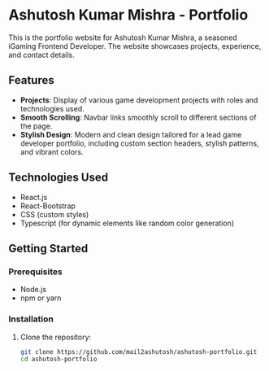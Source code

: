 # Ashutosh Kumar Mishra - Portfolio

This is the portfolio website for Ashutosh Kumar Mishra, a seasoned iGaming Frontend Developer. The website showcases
projects, experience, and contact details.

## Features

- **Projects**: Display of various game development projects with roles and technologies used.
- **Smooth Scrolling**: Navbar links smoothly scroll to different sections of the page.
- **Stylish Design**: Modern and clean design tailored for a lead game developer portfolio, including custom section
  headers, stylish patterns, and vibrant colors.

## Technologies Used

- React.js
- React-Bootstrap
- CSS (custom styles)
- Typescript (for dynamic elements like random color generation)

## Getting Started

### Prerequisites

- Node.js
- npm or yarn

### Installation

1. Clone the repository:

   ```bash
   git clone https://github.com/mail2ashutosh/ashutosh-portfolio.git
   cd ashutosh-portfolio
